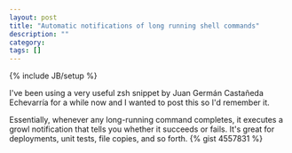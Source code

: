 ```yaml
---
layout: post
title: "Automatic notifications of long running shell commands"
description: ""
category: 
tags: []
---
```

{% include JB/setup %}

I've been using a very useful zsh snippet by Juan Germán Castañeda Echevarría
for a while now and I wanted to post this so I'd remember it.

Essentially, whenever any long-running command completes, it executes a growl
notification that tells you whether it succeeds or fails.  It's great for
deployments, unit tests, file copies, and so forth.
{% gist 4557831 %}

